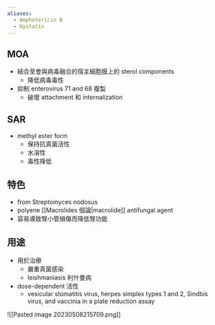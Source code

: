 ```yaml
---
aliases:
  - Amphotericin B
  - Nystatin
---
```

## MOA
- 結合至會與病毒融合的宿主細胞膜上的 sterol components
	- 降低病毒毒性
- 抑制 enterovirus 71 and 68 複製
	- 破壞 attachment 和 internalization
## SAR
- methyl ester form
	- 保持抗真菌活性
	- 水溶性
	- 毒性降低
## 特色
- from Streptomyces nodosus
- polyene [[Macrolides 個論|macrolide]] antifungal agent
- 容易導致腎小管損傷而降低腎功能
## 用途
- 用於治療
	- 嚴重真菌感染
	- leishmaniasis 利什曼病
- dose-dependent 活性
	- vesicular stomatitis virus, herpes simplex types 1 and 2, Sindbis virus, and vaccinia in a plate reduction assay

![[Pasted image 20230508215709.png]]